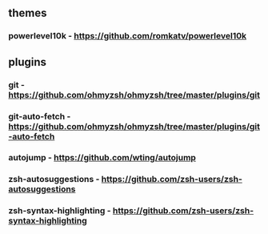 ## themes
### powerlevel10k - https://github.com/romkatv/powerlevel10k

## plugins
### git - https://github.com/ohmyzsh/ohmyzsh/tree/master/plugins/git

### git-auto-fetch - https://github.com/ohmyzsh/ohmyzsh/tree/master/plugins/git-auto-fetch

### autojump - https://github.com/wting/autojump

### zsh-autosuggestions - https://github.com/zsh-users/zsh-autosuggestions

### zsh-syntax-highlighting - https://github.com/zsh-users/zsh-syntax-highlighting
